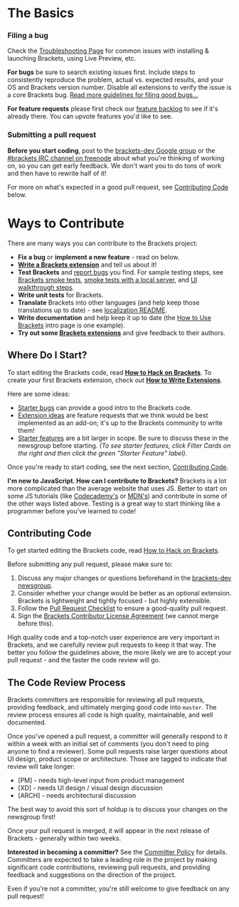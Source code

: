 # The Basics

### Filing a bug

Check the [Troubleshooting Page](https://github.com/adobe/brackets/wiki/Troubleshooting) for common
issues with installing & launching Brackets, using Live Preview, etc.

**For bugs** be sure to search existing issues first. Include steps to consistently reproduce the
problem, actual vs. expected results, and your OS and Brackets version number.
Disable all extensions to verify the issue is a core Brackets bug.
[Read more guidelines for filing good bugs...](https://github.com/adobe/brackets/wiki/How-to-Report-an-Issue)

**For feature requests** please first check our [feature backlog](http://bit.ly/BracketsBacklog) to
see if it's already there. You can upvote features you'd like to see.

### Submitting a pull request

**Before you start coding**, post to the [brackets-dev Google group](http://groups.google.com/group/brackets-dev)
or the [#brackets IRC channel on freenode](http://webchat.freenode.net/?channels=brackets) about what
you're thinking of working on, so you can get early feedback. We don't want you to do tons of work
and then have to rewrite half of it!

For more on what's expected in a good pull request, see [Contributing Code](#contributing-code) below.


# Ways to Contribute

There are many ways you can contribute to the Brackets project:

* **Fix a bug** or **implement a new feature** - read on below.
* **[Write a Brackets extension](https://github.com/adobe/brackets/wiki/How-to-write-extensions)** and
  tell us about it!
* **Test Brackets** and [report bugs](https://github.com/adobe/brackets/wiki/How-to-Report-an-Issue)
  you find. For sample testing steps, see
  [Brackets smoke tests](https://github.com/adobe/brackets/wiki/Brackets-Smoke-Tests),
  [smoke tests with a local server](https://github.com/adobe/brackets/wiki/Brackets-Server-Smoke-Tests), and
  [UI walkthrough steps](https://github.com/adobe/brackets/wiki/Localization-Tests).
* **Write unit tests** for Brackets.
* **Translate** Brackets into other languages (and help keep those translations up to date) - see
  [localization README](https://github.com/adobe/brackets/blob/master/src/nls/README.md).
* **Write documentation** and help keep it up to date
  (the [How to Use Brackets](https://github.com/adobe/brackets/wiki/How-to-Use-Brackets) intro page
  is one example).
* **Try out some [Brackets extensions](https://github.com/adobe/brackets/wiki/Brackets-Extensions)**
  and give feedback to their authors.


## Where Do I Start?

To start editing the Brackets code, read **[How to Hack on Brackets](https://github.com/adobe/brackets/wiki/How-to-Hack-on-Brackets)**.
To create your first Brackets extension, check out **[How to Write Extensions](https://github.com/adobe/brackets/wiki/How-to-write-extensions)**.

Here are some ideas:

* [Starter bugs](https://github.com/adobe/brackets/issues?labels=starter+bug&state=open) can
  provide a good intro to the Brackets code.
* [Extension ideas](https://github.com/adobe/brackets/issues?q=label%3A%22Extension+Idea%22)
  are feature requests that we think would be best implemented as an add-on; it's up to the
  Brackets community to write them!
* [Starter features](http://bit.ly/BracketsBacklog) are a bit larger in scope. Be sure to discuss
  these in the newsgroup before starting. _(To see starter features, click Filter Cards on the
  right and then click the green "Starter Feature" label)._

Once you're ready to start coding, see the next section, [Contributing Code](#contributing-code).

**I'm new to JavaScript. How can I contribute to Brackets?** Brackets is a lot more complicated
than the average website that uses JS. Better to start on some JS tutorials (like [Codecademy's](http://www.codecademy.com/tracks/javascript)
or [MDN's](https://developer.mozilla.org/en-US/docs/JavaScript/Getting_Started)) and contribute
in some of the other ways listed above. Testing is a great way to start thinking like a programmer
before you've learned to code!


## Contributing Code

To get started editing the Brackets code, read [How to Hack on Brackets](https://github.com/adobe/brackets/wiki/How-to-Hack-on-Brackets).

Before submitting any pull request, please make sure to:

1. Discuss any major changes or questions beforehand in the [brackets-dev newsgroup](http://groups.google.com/group/brackets-dev).
2. Consider whether your change would be better as an optional extension. Brackets is lightweight
   and tightly focused - but highly extensible.
3. Follow the [Pull Request Checklist](https://github.com/adobe/brackets/wiki/Pull-Request-Checklist)
   to ensure a good-quality pull request.
4. Sign the [Brackets Contributor License Agreement](http://dev.brackets.io/brackets-contributor-license-agreement.html)
   (we cannot merge before this).

High quality code and a top-notch user experience are very important in Brackets, and we carefully
review pull requests to keep it that way. The better you follow the guidelines above, the more likely
we are to accept your pull request - and the faster the code review will go.

 
## The Code Review Process

Brackets committers are responsible for reviewing all pull requests, providing feedback, and
ultimately merging good code into `master`. The review process ensures all code is high quality,
maintainable, and well documented.

Once you've opened a pull request, a committer will generally respond to it within a week with an
initial set of comments (you don't need to ping anyone to find a reviewer). Some pull requests
raise larger questions about UI design, product scope or architecture. Those are tagged to indicate
that review will take longer:

* \[PM\] - needs high-level input from product management
* \[XD\] - needs UI design / visual design discussion
* \[ARCH\] - needs architectural discussion

The best way to avoid this sort of holdup is to discuss your changes on the newsgroup first!

Once your pull request is merged, it will appear in the next release of Brackets - generally within
two weeks.

**Interested in becoming a committer?** See the [Committer Policy](https://github.com/adobe/brackets/wiki/Brackets-Committer-Policy)
for details. Committers are expected to take a leading role in the project by making significant
code contributions, reviewing pull requests, and providing feedback and suggestions on the
direction of the project.

Even if you're not a committer, you're still welcome to give feedback on any pull request!
